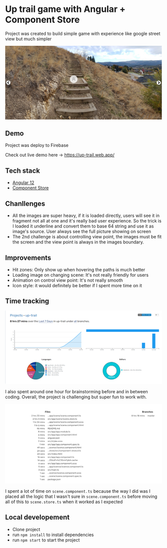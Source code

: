 # Up trail game with Angular + Component Store

Project was created to build simple game with experience like google street view but much simpler

![Screen Shot][screen-shot]

## Demo

Project was deploy to Firebase

Check out live demo here -> https://up-trail.web.app/

## Tech stack

- [Angular 12][angular]
- [Component Store][component-store]



## Chanllenges

 - All the images are super heavy, if it is loaded directly, users will see it in fragment not all at one and it's really bad user experience. 
So the trick is I loaded it underline and convert them to base 64 string and use it as image's source.
User always see the full picture showing on screen
 - The 2nd challenge is about controlling view point, the images must be fit the screen and the view point is always in the images boundary.
 

## Improvements
 - Hit zones: Only show up when hovering the paths is much better
 - Loading image on changing scene: It's not really friendly for users
 - Animation on control view point: It's not really smooth
 - Icon style: it would definitely be better if I spent more time on it

## Time tracking

![time][time]

I also spent around one hour for brainstorming before and in between coding. Overall, the project is challenging but super fun to work with.  

![files][files]

I spent a lot of time on `scene.component.ts` because the way I did was I placed all the logic that I  wasn't sure in `scene.component.ts`
before moving all of this to `scene.store.ts` when it worked as I expected

## Local developement

 - Clone project
 - run `npm install` to install dependencies
 - run `npm start` to start the project

[screen-shot]:docs/screenshot.png
[angular]:https://angular.io/
[component-store]:https://ngrx.io/guide/component-store
[time]:docs/time-spent.png
[files]:docs/files.png
